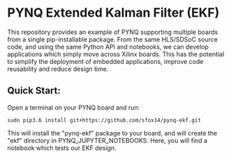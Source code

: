 # PYNQ Extended Kalman Filter (EKF) 

This repository provides an example of PYNQ supporting multiple boards from a single pip-installable package. From the same HLS/SDSoC source code, and using the same Python API and notebooks, we can develop applications which simply move across Xilinx boards. This has the potential to simplify the deployment of embedded applications, improve code reusability and reduce design time.  

## Quick Start:

Open a terminal on your PYNQ board and run:

```
sudo pip3.6 install git+https://github.com/sfox14/pynq-ekf.git 
```

This will install the "pynq-ekf" package to your board, and will create the "ekf" directory in PYNQ_JUPYTER_NOTEBOOKS. Here, you will find a notebook which tests our EKF design.
